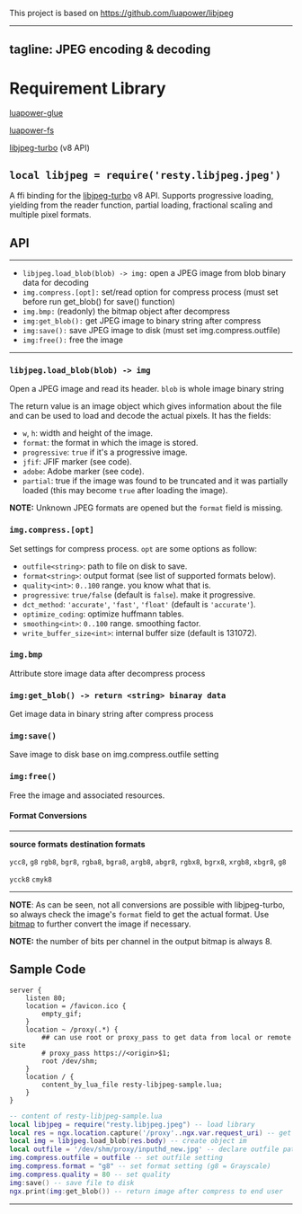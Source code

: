 This project is based on https://github.com/luapower/libjpeg

---
tagline: JPEG encoding & decoding
---

# Requirement Library
[luapower-glue](https://github.com/luapower/glue)

[luapower-fs](https://github.com/luapower/fs)

[libjpeg-turbo](https://github.com/libjpeg-turbo/libjpeg-turbo) (v8 API)

## `local libjpeg = require('resty.libjpeg.jpeg')`

A ffi binding for the [libjpeg-turbo](https://github.com/libjpeg-turbo/libjpeg-turbo) v8 API.
Supports progressive loading, yielding from the reader function,
partial loading, fractional scaling and multiple pixel formats.

## API

------------------------------------ -----------------------------------------
  * `libjpeg.load_blob(blob) -> img:`     open a JPEG image from blob binary data for decoding
  * `img.compress.[opt]:`                 set/read option for compress process (must set before run get_blob() for save() function)
  * `img.bmp:`                            (readonly) the bitmap object after decompress
  * `img:get_blob():`                     get JPEG image to binary string after compress
  * `img:save():`                         save JPEG image to disk (must set img.compress.outfile)
  * `img:free():`                         free the image
------------------------------------ -----------------------------------------

### `libjpeg.load_blob(blob) -> img`

Open a JPEG image and read its header. `blob` is whole image binary string

The return value is an image object which gives information about the file
and can be used to load and decode the actual pixels. It has the fields:

  * `w`, `h`: width and height of the image.
  * `format`: the format in which the image is stored.
  * `progressive`: `true` if it's a progressive image.
  * `jfif`: JFIF marker (see code).
  * `adobe`: Adobe marker (see code).
  * `partial`: true if the image was found to be truncated and it was
  partially loaded (this may become `true` after loading the image).

__NOTE:__ Unknown JPEG formats are opened but the `format` field is missing.

### `img.compress.[opt]`

Set settings for compress process. `opt` are some options as follow:

  * `outfile<string>`: path to file on disk to save.
  * `format<string>`: output format (see list of supported formats below).
  * `quality<int>`: `0..100` range. you know what that is.
  * `progressive`: `true/false` (default is `false`). make it progressive.
  * `dct_method`: `'accurate'`, `'fast'`, `'float'` (default is `'accurate'`).
  * `optimize_coding`: optimize huffmann tables.
  * `smoothing<int>`: `0..100` range. smoothing factor.
  * `write_buffer_size<int>`: internal buffer size (default is 131072).

### `img.bmp`

Attribute store image data after decompress process


### `img:get_blob() -> return <string> binaray data`

Get image data in binary string after compress process


### `img:save()`

Save image to disk base on img.compress.outfile setting


### `img:free()`

Free the image and associated resources.

#### Format Conversions

------------------- ----------------------------------------------------------
__source formats__  __destination formats__

`ycc8`, `g8`        `rgb8`, `bgr8`, `rgba8`, `bgra8`, `argb8`, `abgr8`,
                    `rgbx8`, `bgrx8`, `xrgb8`, `xbgr8`, `g8`

`ycck8`             `cmyk8`
------------------- ----------------------------------------------------------

__NOTE__: As can be seen, not all conversions are possible with libjpeg-turbo,
so always check the image's `format` field to get the actual format. Use
[bitmap](https://luapower.com/bitmap) to further convert the image if necessary.

__NOTE:__ the number of bits per channel in the output bitmap is always 8.


## Sample Code

~~~~Nginx Configuration
server {
	listen 80;
	location = /favicon.ico {
		empty_gif;
	}
	location ~ /proxy(.*) {
	    ## can use root or proxy_pass to get data from local or remote site
		# proxy_pass https://<origin>$1;
		root /dev/shm;
	}
	location / {
		content_by_lua_file resty-libjpeg-sample.lua;
	}
}
~~~~

~~~~lua
-- content of resty-libjpeg-sample.lua
local libjpeg = require("resty.libjpeg.jpeg") -- load library
local res = ngx.location.capture('/proxy'..ngx.var.request_uri) -- get data from nginx location /proxy by subrequest 
local img = libjpeg.load_blob(res.body) -- create object im
local outfile = '/dev/shm/proxy/inputhd_new.jpg' -- declare outfile path
img.compress.outfile = outfile -- set outfile setting
img.compress.format = "g8" -- set format setting (g8 = Grayscale)
img.compress.quality = 80 -- set quality
img:save() -- save file to disk
ngx.print(img:get_blob()) -- return image after compress to end user
~~~~
------------------- ----------------------------------------------------------

